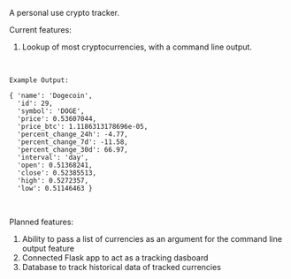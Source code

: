 A personal use crypto tracker.

Current features:<br/>
<ol>
<li>Lookup of most cryptocurrencies, with a command line output.</li>
</ol><br/>

```
Example Output:

{ 'name': 'Dogecoin', 
  'id': 29, 
  'symbol': 'DOGE', 
  'price': 0.53607044, 
  'price_btc': 1.1186313178696e-05, 
  'percent_change_24h': -4.77, 
  'percent_change_7d': -11.58, 
  'percent_change_30d': 66.97, 
  'interval': 'day', 
  'open': 0.51368241, 
  'close': 0.52385513, 
  'high': 0.5272357, 
  'low': 0.51146463 }
```
<br/>

Planned features:<br/>
<ol>
<li>Ability to pass a list of currencies as an argument for the command line output feature</li>
<li>Connected Flask app to act as a tracking dasboard</li>
<li>Database to track historical data of tracked currencies</li>
</ol><br/>